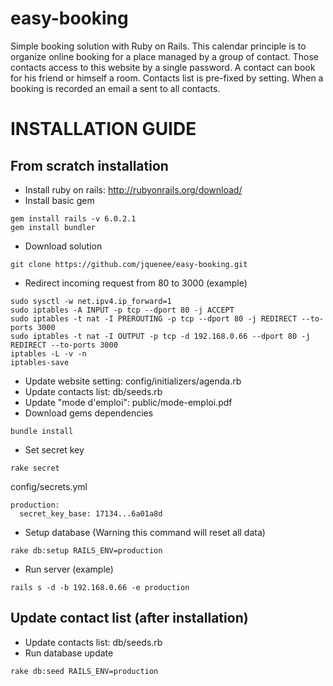# easy-booking
Simple booking solution with Ruby on Rails.
This calendar principle is to organize online booking for a place managed by a group of contact.
Those contacts access to this website by a single password. A contact can book for his friend or himself a room.
Contacts list is pre-fixed by setting. When a booking is recorded an email a sent to all contacts.

# INSTALLATION GUIDE

## From scratch installation
* Install ruby on rails: http://rubyonrails.org/download/
* Install basic gem
```
gem install rails -v 6.0.2.1
gem install bundler
```
* Download solution
```
git clone https://github.com/jquenee/easy-booking.git
```
* Redirect incoming request from 80 to 3000 (example)
```
sudo sysctl -w net.ipv4.ip_forward=1
sudo iptables -A INPUT -p tcp --dport 80 -j ACCEPT
sudo iptables -t nat -I PREROUTING -p tcp --dport 80 -j REDIRECT --to-ports 3000
sudo iptables -t nat -I OUTPUT -p tcp -d 192.168.0.66 --dport 80 -j REDIRECT --to-ports 3000
iptables -L -v -n
iptables-save
```
* Update website setting: config/initializers/agenda.rb
* Update contacts list: db/seeds.rb
* Update "mode d'emploi": public/mode-emploi.pdf
* Download gems dependencies
```
bundle install
```
* Set secret key
```
rake secret
```
config/secrets.yml
```
production:
  secret_key_base: 17134...6a01a8d
```
* Setup database (Warning this command will reset all data)
```
rake db:setup RAILS_ENV=production
```
* Run server (example)
```
rails s -d -b 192.168.0.66 -e production
```

## Update contact list (after installation)
* Update contacts list: db/seeds.rb
* Run database update
```
rake db:seed RAILS_ENV=production
```
